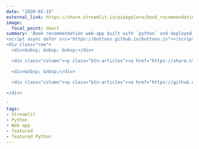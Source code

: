 ```yaml
---
date: "2020-02-15"
external_link: https://share.streamlit.io/pipegalera/book_recommendation_app/main
image:
  focal_point: Smart
summary: 'Book recommendation web-app built with `python` and deployed using `Streamlit`.
<script async defer src="https://buttons.github.io/buttons.js"></script>
<div class="row">
  <div>&nbsp; &nbsp; &nbsp;</div>

  <div class="column"><p class="btn-articles"><a href="https://share.streamlit.io/pipegalera/book_recommendation_app/main" target="_blank" class="btn btn-sm">Web-app <i class="fas fa-chevron-circle-right" aria-hidden="true"> </i></a></p></div>

  <div>&nbsp; &nbsp;</div>

  <div class="column"><p class="btn-articles"><a href="https://github.com/pipegalera/book_recommendation_app" target="_blank" class="btn btn-sm">Github repository <i class="fab fa-github fa-spin" aria-hidden="true"> </i></a></p></div>

</div>

'
tags:
- Streamlit
- Python
- Web app
- featured
- featured Python
---
```

